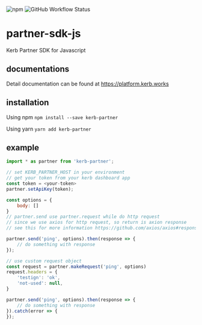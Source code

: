 ![npm](https://img.shields.io/npm/v/kerb-partner)
![GitHub Workflow Status](https://img.shields.io/github/workflow/status/kerb-technologies/partner-sdk-js/Node.js%20CI)

# partner-sdk-js
Kerb Partner SDK for Javascript

## documentations

Detail documentation can be found at https://platform.kerb.works

## installation

Using npm
`npm install --save kerb-partner`

Using yarn
`yarn add kerb-partner`






## example


```javascript
import * as partner from 'kerb-partner';

// set KERB_PARTNER_HOST in your environment
// get your token from your kerb dashboard app
const token = <your-token>
partner.setApiKey(token);

const options = {
    body: []
}
// partner.send use partner.request while do http request
// since we use axios for http request, so return is axion response
// see this for more information https://github.com/axios/axios#response-schema

partner.send('ping', options).then(response => {
    // do something with response
});

// use custom request object
const request = partner.makeRequest('ping', options)
request.headers = {
    'testign': 'ok',
    'not-used': null,
}

partner.send('ping', options).then(response => {
    // do something with response
}).catch(error => {
});


```
